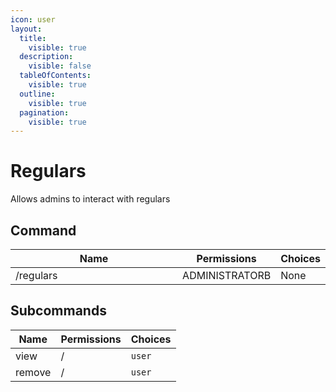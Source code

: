 ```yaml
---
icon: user
layout:
  title:
    visible: true
  description:
    visible: false
  tableOfContents:
    visible: true
  outline:
    visible: true
  pagination:
    visible: true
---
```


# Regulars

Allows admins to interact with regulars

## Command

<table><thead><tr><th width="254">Name</th><th>Permissions</th><th>Choices</th></tr></thead><tbody><tr><td>/regulars</td><td>ADMINISTRATORB</td><td>None</td></tr></tbody></table>

## Subcommands

| Name   | Permissions | Choices |
| ------ | ----------- | ------- |
| view   | /           | `user`  |
| remove | /           | `user`  |

